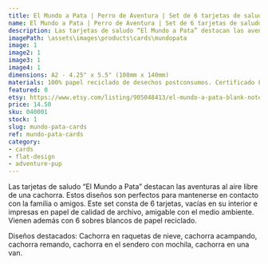 ```yaml
---
title: El Mundo a Pata | Perro de Aventura | Set de 6 tarjetas de saludo
name: El Mundo a Pata | Perro de Aventura | Set de 6 tarjetas de saludo
description: Las tarjetas de saludo “El Mundo a Pata” destacan las aventuras al aire libre de una cachorra. Este set consta de 5 tarjetas, vacías en su interior e impresas en papel de calidad de archivo, amigable con el medio ambiente.
imagePath: \assets\images\products\cards\mundopata
image: 1
image2: 1
image3: 1
image4: 1
dimensions: A2 - 4.25" x 5.5" (108mm x 140mm)
materials: 100% papel reciclado de desechos postconsumos. Certificado FSC.
featured: 0
etsy: https://www.etsy.com/listing/905048413/el-mundo-a-pata-blank-note-card-set
price: 14.50
sku: 040001
stock: 1
slug: mundo-pata-cards
ref: mundo-pata-cards
category:
- cards
- flat-design
- adventure-pup
---
```

Las tarjetas de saludo “El Mundo a Pata” destacan las aventuras al aire libre de una cachorra. Estos diseños son perfectos para mantenerse en contacto con la familia o amigos. Este set consta de 6 tarjetas, vacías en su interior e impresas en papel de calidad de archivo, amigable con el medio ambiente. Vienen además con 6 sobres blancos de papel reciclado.

Diseños destacados: Cachorra en raquetas de nieve, cachorra acampando, cachorra remando, cachorra en el sendero con mochila, cachorra en una van.

